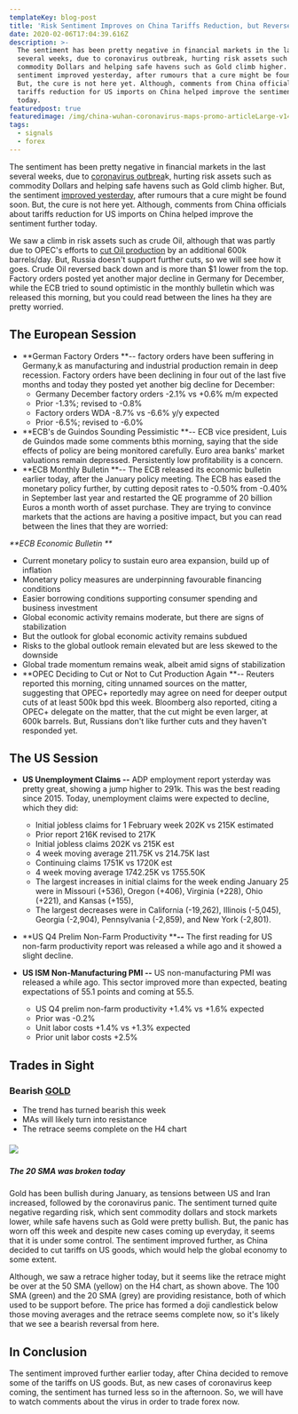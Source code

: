 ```yaml
---
templateKey: blog-post
title: 'Risk Sentiment Improves on China Tariffs Reduction, but Reverses Again'
date: 2020-02-06T17:04:39.616Z
description: >-
  The sentiment has been pretty negative in financial markets in the last
  several weeks, due to coronavirus outbreak, hurting risk assets such as
  commodity Dollars and helping safe havens such as Gold climb higher. But, the
  sentiment improved yesterday, after rumours that a cure might be found soon.
  But, the cure is not here yet. Although, comments from China officials about
  tariffs reduction for US imports on China helped improve the sentiment further
  today.
featuredpost: true
featuredimage: /img/china-wuhan-coronavirus-maps-promo-articleLarge-v14.png
tags:
  - signals
  - forex
---
```

The sentiment has been pretty negative in financial markets in the last several weeks, due to [coronavirus outbrea](https://www.nytimes.com/2020/02/06/world/asia/coronavirus-china.html)k, hurting risk assets such as commodity Dollars and helping safe havens such as Gold climb higher. But, the sentiment [improved yesterday](https://www.theguardian.com/business/live/2020/feb/05/companies-count-mounting-costs-coronavirus-outbreak-sterling-ftse-brexit-uk-economy-services-pmibusiness-live), after rumours that a cure might be found soon. But, the cure is not here yet. Although, comments from China officials about tariffs reduction for US imports on China helped improve the sentiment further today.

We saw a climb in risk assets such as crude Oil, although that was partly due to OPEC's efforts to [cut Oil production](https://www.wsj.com/articles/opec-allies-weigh-deeper-oil-production-cuts-to-counter-coronaviruss-impact-11580826459) by an additional 600k barrels/day. But, Russia doesn't support further cuts, so we will see how it goes. Crude Oil reversed back down and is more than $1 lower from the top. Factory orders posted yet another major decline in Germany for December, while the ECB tried to sound optimistic in the monthly bulletin which was released this morning, but you could read between the lines ha they are pretty worried.

## The European Session

* **German Factory Orders **-- factory orders have been suffering in Germany,k as manufacturing and industrial production remain in deep recession. Factory orders have been declining in four out of the last five months and today they posted yet another big decline for December:
  * Germany December factory orders -2.1% vs +0.6% m/m expected
  * Prior -1.3%; revised to -0.8%
  * Factory orders WDA -8.7% vs -6.6% y/y expected
  * Prior -6.5%; revised to -6.0%
* **ECB's de Guindos Sounding Pessimistic **-- ECB vice president, Luis de Guindos made some comments bthis morning, saying that the side effects of policy are being monitored carefully. Euro area banks' market valuations remain depressed. Persistently low profitability is a concern.
* **ECB Monthly Bulletin **-- The ECB released its economic bulletin earlier today, after the January policy meeting. The ECB has eased the monetary policy further, by cutting deposit rates to -0.50% from -0.40% in September last year and restarted the QE programme of 20 billion Euros a month worth of asset purchase. They are trying to convince markets that the actions are having a positive impact, but you can read between the lines that they are worried:

_**ECB Economic Bulletin **_
  * Current monetary policy to sustain euro area expansion, build up of inflation
  * Monetary policy measures are underpinning favourable financing conditions
  * Easier borrowing conditions supporting consumer spending and business investment
  * Global economic activity remains moderate, but there are signs of stabilization
  * But the outlook for global economic activity remains subdued
  * Risks to the global outlook remain elevated but are less skewed to the downside
  * Global trade momentum remains weak, albeit amid signs of stabilization
* **OPEC Deciding to Cut or Not to Cut Production Again **-- Reuters reported this morning, citing unnamed sources on the matter, suggesting that OPEC+ reportedly may agree on need for deeper output cuts of at least 500k bpd this week. Bloomberg also reported, citing a OPEC+ delegate on the matter, that the cut might be even larger, at 600k barrels. But, Russians don't like further cuts and they haven't responded yet.

## The US Session

* **US Unemployment Claims --** ADP employment report ysterday was pretty great, showing a jump higher to 291k. This was the best reading since 2015\. Today, unemployment claims were expected to decline, which they did:
  * Initial jobless claims for 1 February week 202K vs 215K estimated
  * Prior report 216K revised to 217K
  * Initial jobless claims 202K vs 215K est
  * 4 week moving average 211.75K vs 214.75K last
  * Continuing claims 1751K vs 1720K est
  * 4 week moving average 1742.25K  vs 1755.50K
  * The largest increases in initial claims for the week ending January 25 were in Missouri (+536), Oregon (+406), Virginia (+228), Ohio (+221), and Kansas (+155),
  * The largest decreases were in California (-19,262), Illinois (-5,045), Georgia (-2,904), Pennsylvania (-2,859), and New York (-2,801).
* **US Q4 Prelim Non-Farm Productivity ****--** The first reading for US non-farm productivity report was released a while ago and it showed a slight decline.
* **US ISM Non-Manufacturing PMI --** US non-manufacturing PMI was released a while ago. This sector improved more than expected, beating expectations of 55.1 points and coming at 55.5\.

  * US Q4 prelim non-farm productivity +1.4% vs +1.6% expected
  * Prior was -0.2%
  * Unit labor costs +1.4% vs +1.3% expected
  * Prior unit labor costs +2.5%

## Trades in Sight

### Bearish [GOLD](https://www.fxleaders.com/live-rates/gold/)

* The trend has turned bearish this week
* MAs will likely turn into resistance
* The retrace seems complete on the H4 chart

##### ![](https://fxml.s3-us-west-2.amazonaws.com/Skerdi/2018/July/Week+2/www/eeee/ddd/iii/download+(8).png)

##### The 20 SMA was broken today

Gold has been bullish during January, as tensions between US and Iran increased, followed by the coronavirus panic. The sentiment turned quite negative regarding risk, which sent commodity dollars and stock markets lower, while safe havens such as Gold were pretty bullish. But, the panic has worn off this week and despite new cases coming up everyday, it seems that it is under some control. The sentiment improved further, as China decided to cut tariffs on US goods, which would help the global economy to some extent.

Although, we saw a retrace higher today, but it seems like the retrace might be over at the 50 SMA (yellow) on the H4 chart, as shown above. The 100 SMA (green) and the 20 SMA (grey) are providing resistance, both of which used to be support before. The price has formed a doji candlestick below those moving averages and the retrace seems complete now, so it's likely that we see a bearish reversal from here.

## In Conclusion

The sentiment improved further earlier today, after China decided to remove some of the tariffs on US goods. But, as new cases of coronavirus keep coming, the sentiment has turned less so in the afternoon. So, we will have to watch comments about the virus in order to trade forex now.
